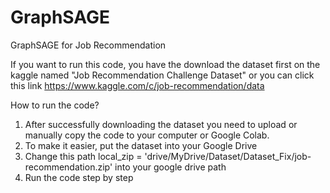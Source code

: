 # GraphSAGE
GraphSAGE for Job Recommendation 

If you want to run this code, you have the download the dataset first on the kaggle named "Job Recommendation Challenge Dataset" or you can click this link 
https://www.kaggle.com/c/job-recommendation/data

How to run the code?

1. After successfully downloading the dataset you need to upload or manually copy the code to your computer or Google Colab.
2. To make it easier, put the dataset into your Google Drive
3. Change this path
   local_zip = 'drive/MyDrive/Dataset/Dataset_Fix/job-recommendation.zip'
   into your google drive path
4. Run the code step by step    
